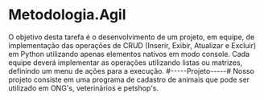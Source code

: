 # Metodologia.Agil
O objetivo desta tarefa é o desenvolvimento de um projeto,  em equipe, de implementação das operações de CRUD (Inserir, Exibir, Atualizar e Excluir)  em Python utilizando apenas elementos nativos em modo console.  Cada equipe deverá implementar as operações utilizando listas ou matrizes,  definindo um menu de ações para a execução.                         #-----Projeto-----# Nosso projeto consiste em uma programa de cadastro de animais que pode ser utilizado em ONG's, veterinários e petshop's.
